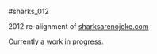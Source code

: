 #sharks_012

2012 re-alignment of [sharksarenojoke.com](http://www.sharksarenojoke.com)

Currently a work in progress.